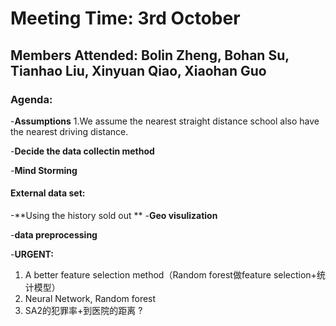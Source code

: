 # Meeting Time: 3rd October

## Members Attended: **Bolin Zheng, Bohan Su, Tianhao Liu, Xinyuan Qiao, Xiaohan Guo**

### Agenda:

-**Assumptions**
1.We assume the nearest straight distance school also have the nearest driving distance.

-**Decide the data collectin method**

-**Mind Storming**



#### **External data set:**



-**Using the history sold out **
-**Geo visulization**

-**data preprocessing**



-**URGENT:**


1. A better feature selection method（Random forest做feature selection+统计模型）
2. Neural Network, Random forest 
3. SA2的犯罪率+到医院的距离 ?
